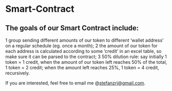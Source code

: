 # Smart-Contract

## The goals of our Smart Contract include:
1  group sending different amounts of our token to different ‘wallet address’ on a regular schedule (eg. once a month);
2  the amount of our token for each address is calculated according to some ‘credit’ in an excel table, so make sure it can be parsed to the contract;
3  50% dilution rule: say initially 1 token = 1 credit, when the amount of our token left reaches 50% of the total, 1 token = 2 credit; when the amount left reaches 25%, 1 token = 4 credit, recursively.

If you are interested, feel free to email me @stefanzrj@gmail.com.
